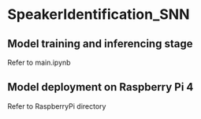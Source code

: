 # SpeakerIdentification_SNN

## Model training and inferencing stage
Refer to main.ipynb

## Model deployment on Raspberry Pi 4
Refer to RaspberryPi directory
